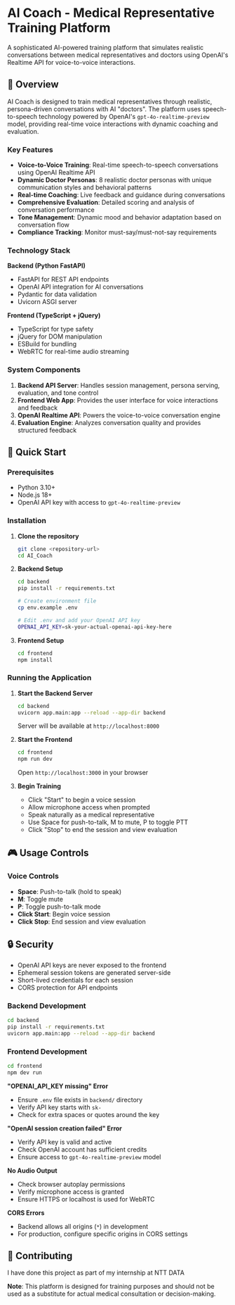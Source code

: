 # AI Coach - Medical Representative Training Platform

A sophisticated AI-powered training platform that simulates realistic conversations between medical representatives and doctors using OpenAI's Realtime API for voice-to-voice interactions.

## 🎯 Overview

AI Coach is designed to train medical representatives through realistic, persona-driven conversations with AI "doctors". The platform uses speech-to-speech technology powered by OpenAI's `gpt-4o-realtime-preview` model, providing real-time voice interactions with dynamic coaching and evaluation.

### Key Features

- **Voice-to-Voice Training**: Real-time speech-to-speech conversations using OpenAI Realtime API
- **Dynamic Doctor Personas**: 8 realistic doctor personas with unique communication styles and behavioral patterns
- **Real-time Coaching**: Live feedback and guidance during conversations
- **Comprehensive Evaluation**: Detailed scoring and analysis of conversation performance
- **Tone Management**: Dynamic mood and behavior adaptation based on conversation flow
- **Compliance Tracking**: Monitor must-say/must-not-say requirements

### Technology Stack

**Backend (Python FastAPI)**
- FastAPI for REST API endpoints
- OpenAI API integration for AI conversations
- Pydantic for data validation
- Uvicorn ASGI server

**Frontend (TypeScript + jQuery)**
- TypeScript for type safety
- jQuery for DOM manipulation
- ESBuild for bundling
- WebRTC for real-time audio streaming

### System Components

1. **Backend API Server**: Handles session management, persona serving, evaluation, and tone control
2. **Frontend Web App**: Provides the user interface for voice interactions and feedback
3. **OpenAI Realtime API**: Powers the voice-to-voice conversation engine
4. **Evaluation Engine**: Analyzes conversation quality and provides structured feedback

## 🚀 Quick Start

### Prerequisites

- Python 3.10+
- Node.js 18+
- OpenAI API key with access to `gpt-4o-realtime-preview`

### Installation

1. **Clone the repository**
   ```bash
   git clone <repository-url>
   cd AI_Coach
   ```

2. **Backend Setup**
   ```bash
   cd backend
   pip install -r requirements.txt
   
   # Create environment file
   cp env.example .env
   
   # Edit .env and add your OpenAI API key
   OPENAI_API_KEY=sk-your-actual-openai-api-key-here
   ```

3. **Frontend Setup**
   ```bash
   cd frontend
   npm install
   ```

### Running the Application

1. **Start the Backend Server**
   ```bash
   cd backend
   uvicorn app.main:app --reload --app-dir backend
   ```
   Server will be available at `http://localhost:8000`

2. **Start the Frontend**
   ```bash
   cd frontend
   npm run dev
   ```
   Open `http://localhost:3000` in your browser

3. **Begin Training**
   - Click "Start" to begin a voice session
   - Allow microphone access when prompted
   - Speak naturally as a medical representative
   - Use Space for push-to-talk, M to mute, P to toggle PTT
   - Click "Stop" to end the session and view evaluation

## 🎮 Usage Controls

### Voice Controls
- **Space**: Push-to-talk (hold to speak)
- **M**: Toggle mute
- **P**: Toggle push-to-talk mode
- **Click Start**: Begin voice session
- **Click Stop**: End session and view evaluation

## 🔒 Security

- OpenAI API keys are never exposed to the frontend
- Ephemeral session tokens are generated server-side
- Short-lived credentials for each session
- CORS protection for API endpoints

### Backend Development
```bash
cd backend
pip install -r requirements.txt
uvicorn app.main:app --reload --app-dir backend
```

### Frontend Development
```bash
cd frontend
npm dev run
```
**"OPENAI_API_KEY missing" Error**
- Ensure `.env` file exists in `backend/` directory
- Verify API key starts with `sk-`
- Check for extra spaces or quotes around the key

**"OpenAI session creation failed" Error**
- Verify API key is valid and active
- Check OpenAI account has sufficient credits
- Ensure access to `gpt-4o-realtime-preview` model

**No Audio Output**
- Check browser autoplay permissions
- Verify microphone access is granted
- Ensure HTTPS or localhost is used for WebRTC

**CORS Errors**
- Backend allows all origins (`*`) in development
- For production, configure specific origins in CORS settings

## 🤝 Contributing

I have done this project as part of my internship at NTT DATA

**Note**: This platform is designed for training purposes and should not be used as a substitute for actual medical consultation or decision-making.
